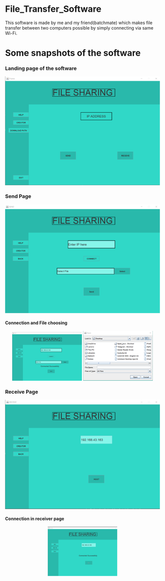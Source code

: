 # File_Transfer_Software
 This software is made by me and my friend(batchmate) which makes file transfer between two computers possible by simply connecting via same Wi-Fi. 

# Some snapshots of the software

### Landing page of the software
![mainFrame.png](Software_Snapshots/mainFrame.png)

### Send Page
![sendFrame.png](/Software_Snapshots/sendFrame.png)

#### Connection and File choosing
<p align="center">
  <img src="/Software_Snapshots/connectedSuccessfully.png" alt="connectedSuccessfully.png" width="45%">
  <img src="/Software_Snapshots/fileChooser.png" alt="fileChooser.png" width="45%">
</p>

### Receive Page
![receiveFrame.png](/Software_Snapshots/receiveFrame.png)

#### Connection in receiver page
<p align="center">
  <img src="/Software_Snapshots/receiveConnectedFrame.png" alt="receiveFrame.png" width="45%">
</p>
